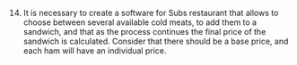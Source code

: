 14)	It is necessary to create a software for Subs restaurant that allows to choose between several available cold meats, to add them to a sandwich, and that as the process continues the final price of the sandwich is calculated. Consider that there should be a base price, and each ham will have an individual price.
